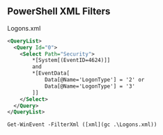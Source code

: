 ## PowerShell XML Filters
Logons.xml
```xml
<QueryList>
  <Query Id="0">
    <Select Path="Security">
        *[System[(EventID=4624)]]
        and 
        *[EventData[
            Data[@Name='LogonType'] = '2' or
            Data[@Name='LogonType'] = '3' 
        ]]
    </Select>
  </Query>
</QueryList>
```

```pwsh
Get-WinEvent -FilterXml ([xml](gc .\Logons.xml))
```
